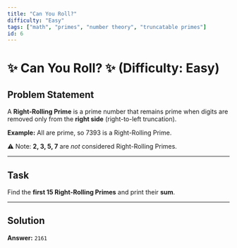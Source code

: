 ```yaml
---
title: "Can You Roll?"
difficulty: "Easy"
tags: ["math", "primes", "number theory", "truncatable primes"]
id: 6
---
```


# ✨ Can You Roll? ✨ (Difficulty: Easy)

## Problem Statement

A **Right-Rolling Prime** is a prime number that remains prime when digits are removed only from the **right side** (right-to-left truncation).  

**Example:**
All are prime, so 7393 is a Right-Rolling Prime.

⚠️ Note: **2, 3, 5, 7** are *not* considered Right-Rolling Primes.

---

## Task

Find the **first 15 Right-Rolling Primes** and print their **sum**.

---

## Solution

**Answer:** `2161`
